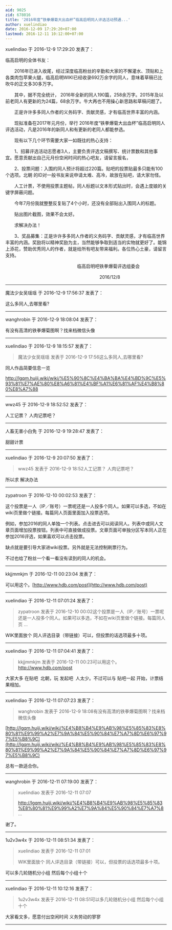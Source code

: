 ```yaml
---
aid: 9025
zid: 678016
title: '2016年度“铁拳爆菊大出血杯”临高启明同人评选活动预通...'
author: xuelindiao
date: 2016-12-09 17:29:20+07:00
lastmod: 2016-12-11 10:12:00+07:00
---
```


xuelindiao 于 2016-12-9 17:29:20 发表了：

临高启明的全体书友：

　　2016年已进入收尾，经过深度临高粉丝的辛勤和大家的不懈灌水、顶贴和上各类肉包苹果火腿，临高启明WIKI已经收录692万余字的同人，意味着草稿已比吹牛的正文多30多万字。

　　其中，据不完全统计， 2016年全新的同人190篇，258余万字。2015年及以前老同人有更新的为24篇，68余万字。牛大再也不用操心新思路和草稿问题了。

　　正是许许多多同人作者的义务码字、贡献灵感，才有临高世界丰富的内涵。

　　现拟准备在2017年元月份，举行 2016年度“铁拳爆菊大出血杯”临高启明同人评选活动，凡是2016年的新同人和有更新的老同人都能参选。

　　现有以下几个环节需要大家一如既往的热心支持：

　　1、招募评选活动志愿者3人，主要负责评选文稿撰写、统计票数和其他事宜。愿意贡献出自己元月份空闲时间的热心吧友，请留言报名，

　　2、投票问题：入围的同人预计将超过220篇。贴吧的投票贴最多只能有100个选项。北朝 的ID对一般书友来说申请太难、高冷，故放在贴吧，请大家勿怪。

　　人工计票，不使用投票主题帖，同人标题以文本形式贴出时，会遇上度娘的关键字屏蔽问题。

　　今年7月份我就整整反复贴了4个小时，还没有全部贴出入围同人的标题。

　　贴出图片截图，效果不会太好。

　　求解决办法！

　　3、奖品募集：正是许许多多同人作者的义务码字、贡献灵感，才有临高世界丰富的内涵。奖励将以精神奖励为主，当然能够争取到适当的实物就更好了。能锦上添花，赞助优秀同人的作者，就是给所有吧友带来福利。各位热心土豪，请留言支持。

　　　　　　　　　　　　　　　　临高启明吧铁拳爆菊评选组委会

　　　　　　　　　　　　　　　　　　　　　2016/12/8

---------

魔法少女吴瑶瑶 于 2016-12-9 17:56:37 发表了：

这么多同人,去哪里看?

---------

wanghrobin 于 2016-12-9 18:08:04 发表了：

有没有高清的铁拳爆菊图啊？找来档微信头像

---------

xuelindiao 于 2016-12-9 18:15:57 发表了：

> 魔法少女吴瑶瑶 发表于 2016-12-9 17:56这么多同人,去哪里看?



同人作品简要信息一览

http://lgqm.huiji.wiki/wiki/%E5%90%8C%E4%BA%BA%E4%BD%9C%E5%93%81%E7%AE%80%E8%A6%81%E4%BF%A1%E6%81%AF%E4%B8%80%E8%A7%88

---------

wwz45 于 2016-12-9 18:52:52 发表了：

人工记票？ 人肉记票吧？

---------

人畜无害小白免 于 2016-12-9 19:28:47 发表了：

甜甜计票

---------

xuelindiao 于 2016-12-9 20:07:50 发表了：

> wwz45 发表于 2016-12-9 18:52人工记票？ 人肉记票吧？



所以求 解决办法

---------

zypatroon 于 2016-12-10 00:02:53 发表了：

这个投票是一人（IP／账号）一票呢还是一人投多个同人。如果可以多选，不如在wiki页里做个链接。每篇同人页面里面加入投票选项。

例如，参加2016的同人单独一个列表。点击进去可以阅读同人。列表中或同人文章页面增加投票按钮。列表中可直接做成投票。文章页面可单独分区写本同人正在参加2016评选，如果喜欢可以点击投票。

缺点就是要引导大家进wiki投票。另外就是无法控制刷票行为。

不过也给了粉丝一个看一看没有读到的同人的机会。

---------

kkjjmmkjm 于 2016-12-11 00:23:04 发表了：

可以用这个。[http://www.hdb.com/post](http://www.hdb.com/post)

---------

xuelindiao 于 2016-12-11 07:01:24 发表了：

> zypatroon 发表于 2016-12-10 00:02这个投票是一人（IP／账号）一票呢还是一人投多个同人。如果可以多选，不如在wiki页里做个链接。每篇同人页 ...



WIK里面放个 同人评选目录（带链接）可以，但投票的话选项最多十项。

---------

xuelindiao 于 2016-12-11 07:04:41 发表了：

> kkjjmmkjm 发表于 2016-12-11 00:23可以用这个。http://www.hdb.com/post



大家大多 在贴吧  北朝，玩 发起吧  人太少。不过可以与 贴吧一起 开始，计票结果相加。

---------

xuelindiao 于 2016-12-11 07:07:23 发表了：

> wanghrobin 发表于 2016-12-9 18:08有没有高清的铁拳爆菊图啊？找来档微信头像



[http://lgqm.huiji.wiki/wiki/%E4%B8%B4%E9%AB%98%E5%85%83%E8%80%81%E9%99%A2%E7%9A%84%E5%90%84%E7%A7%8D%E6%97%97%E5%B8%9C](http://lgqm.huiji.wiki/wiki/%E4%B8%B4%E9%AB%98%E5%85%83%E8%80%81%E9%99%A2%E7%9A%84%E5%90%84%E7%A7%8D%E6%97%97%E5%B8%9C)

总有一款适合你。

---------

wanghrobin 于 2016-12-11 07:19:00 发表了：

> xuelindiao 发表于 2016-12-11 07:07
> 
> http://lgqm.huiji.wiki/wiki/%E4%B8%B4%E9%AB%98%E5%85%83%E8%80%81%E9%99%A2%E7%9A%84%E5%90%84%E7%A7%8 ...



谢了。

---------

1u2v3w4x 于 2016-12-11 08:51:34 发表了：

> xuelindiao 发表于 2016-12-11 07:01
> 
> WIK里面放个 同人评选目录（带链接）可以，但投票的话选项最多十项。



可以多几轮随机分小组 然后每个小组十个

---------

xuelindiao 于 2016-12-11 10:12:16 发表了：

> 1u2v3w4x 发表于 2016-12-11 08:51可以多几轮随机分小组 然后每个小组十个



大家看文多，愿意付出空闲时间 义务劳动的寥寥

---------

